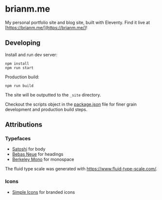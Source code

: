 # brianm.me

My personal portfolio site and blog site, built with Eleventy. Find it live at [https://brianm.me/](https://brianm.me/)!

## Developing

Install and run dev server:

```shell
npm install
npm run start
```

Production build:

```shell
npm run build
```

The site will be outputted to the `_site` directory.

Checkout the scripts object in the [package.json](/package.json) file for finer grain development and production build steps.

## Attributions

### Typefaces
- [Satoshi](https://www.fontshare.com/fonts/satoshi) for body
- [Bebas Neue](https://www.fontshare.com/fonts/bebas-neue) for headings
- [Berkeley Mono](https://berkeleygraphics.com/typefaces/berkeley-mono/) for monospace

The fluid type scale was generated with https://www.fluid-type-scale.com/.

### Icons
- [Simple Icons](https://simpleicons.org) for branded icons
